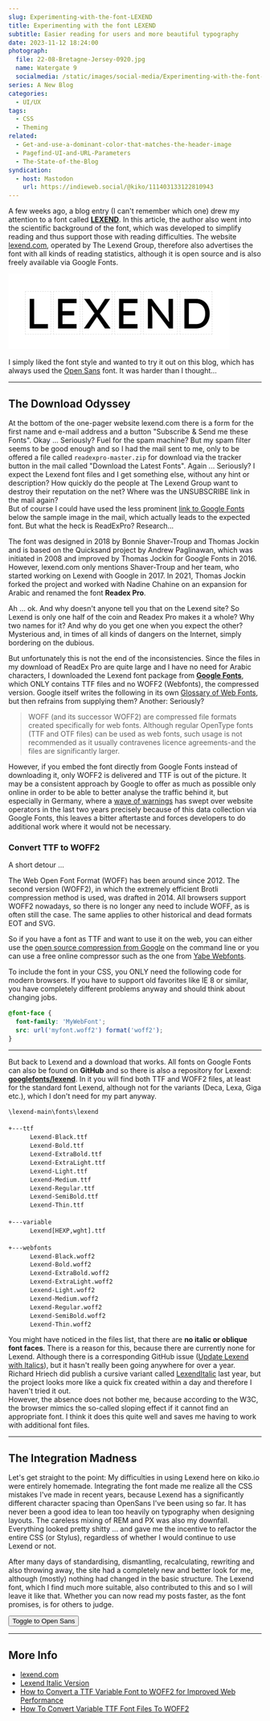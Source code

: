 ```yaml
---
slug: Experimenting-with-the-font-LEXEND
title: Experimenting with the font LEXEND
subtitle: Easier reading for users and more beautiful typography
date: 2023-11-12 18:24:00
photograph:
  file: 22-08-Bretagne-Jersey-0920.jpg
  name: Watergate 9
  socialmedia: /static/images/social-media/Experimenting-with-the-font-LEXEND.jpg
series: A New Blog
categories:
  - UI/UX
tags:
  - CSS
  - Theming
related:
  - Get-and-use-a-dominant-color-that-matches-the-header-image
  - Pagefind-UI-and-URL-Parameters
  - The-State-of-the-Blog
syndication:
  - host: Mastodon
    url: https://indieweb.social/@kiko/111403133122810943
---
```


A few weeks ago, a blog entry (I can't remember which one) drew my attention to a font called [**LEXEND**](https://www.lexend.com/). In this article, the author also went into the scientific background of the font, which was developed to simplify reading and thus support those with reading difficulties. The website [lexend.com](https://www.lexend.com/), operated by The Lexend Group, therefore also advertises the font with all kinds of reading statistics, although it is open source and is also freely available via Google Fonts.

![Lexend](Experimenting-with-the-font-LEXEND/lexend.png)

I simply liked the font style and wanted to try it out on this blog, which has always used the [Open Sans](https://www.opensans.com/) font. It was harder than I thought...

<!-- more -->

---

## The Download Odyssey

At the bottom of the one-pager website lexend.com there is a form for the first name and e-mail address and a button "Subscribe & Send me these Fonts". Okay ... Seriously? Fuel for the spam machine? But my spam filter seems to be good enough and so I had the mail sent to me, only to be offered a file called ``readexpro-master.zip`` for download via the tracker button in the mail called "Download the Latest Fonts". Again ... Seriously? I expect the Lexend font files and I get something else, without any hint or description? How quickly do the people at The Lexend Group want to destroy their reputation on the net? Where was the UNSUBSCRIBE link in the mail again?  
But of course I could have used the less prominent [link to Google Fonts](https://fonts.google.com/?query=lexend) below the sample image in the mail, which actually leads to the expected font. But what the heck is ReadExPro? Research...

The font was designed in 2018 by Bonnie Shaver-Troup and Thomas Jockin and is based on the Quicksand project by Andrew Paglinawan, which was initiated in 2008 and improved by Thomas Jockin for Google Fonts in 2016. However, lexend.com only mentions Shaver-Troup and her team, who started working on Lexend with Google in 2017. In 2021, Thomas Jockin forked the project and worked with Nadine Chahine on an expansion for Arabic and renamed the font **Readex Pro**.

Ah ... ok. And why doesn't anyone tell you that on the Lexend site? So Lexend is only one half of the coin and Readex Pro makes it a whole? Why two names for it? And why do you get one when you expect the other? Mysterious and, in times of all kinds of dangers on the Internet, simply bordering on the dubious.

But unfortunately this is not the end of the inconsistencies. Since the files in my download of ReadEx Pro are quite large and I have no need for Arabic characters, I downloaded the Lexend font package from [**Google Fonts**](https://fonts.google.com/specimen/Lexend), which ONLY contains TTF files and no WOFF2 (Webfonts), the compressed version. Google itself writes the following in its own [Glossary of Web Fonts](https://fonts.google.com/knowledge/glossary/web_font), but then refrains from supplying them? Another: Seriously?

> WOFF (and its successor WOFF2) are compressed file formats created specifically for web fonts. Although regular OpenType fonts (TTF and OTF files) can be used as web fonts, such usage is not recommended as it usually contravenes licence agreements-and the files are significantly larger.

However, if you embed the font directly from Google Fonts instead of downloading it, only WOFF2 is delivered and TTF is out of the picture. It may be a consistent approach by Google to offer as much as possible only online in order to be able to better analyse the traffic behind it, but especially in Germany, where a [wave of warnings](https://inplp.com/latest-news/article/the-year-of-google-fonts-warning-letters) has swept over website operators in the last two years precisely because of this data collection via Google Fonts, this leaves a bitter aftertaste and forces developers to do additional work where it would not be necessary.

### Convert TTF to WOFF2

A short detour ...

The Web Open Font Format (WOFF) has been around since 2012. The second version (WOFF2), in which the extremely efficient Brotli compression method is used, was drafted in 2014. All browsers support WOFF2 nowadays, so there is no longer any need to include WOFF, as is often still the case. The same applies to other historical and dead formats EOT and SVG.

So if you have a font as TTF and want to use it on the web, you can either use the [open source compression from Google](https://github.com/google/woff2) on the command line or you can use a free online compressor such as the one from [Yabe Webfonts](https://webfont.yabe.land/en/misc/convert-ttf-woff2/).

To include the font in your CSS, you ONLY need the following code for modern browsers. If you have to support old favorites like IE 8 or similar, you have completely different problems anyway and should think about changing jobs.

```css
@font-face {
  font-family: 'MyWebFont';
  src: url('myfont.woff2') format('woff2');
}
```

---

But back to Lexend and a download that works. All fonts on Google Fonts can also be found on **GitHub** and so there is also a repository for Lexend: [**googlefonts/lexend**](https://github.com/googlefonts/lexend). In it you will find both TTF and WOFF2 files, at least for the standard font Lexend, although not for the variants (Deca, Lexa, Giga etc.), which I don't need for my part anyway.

```txt
\lexend-main\fonts\lexend

+---ttf
      Lexend-Black.ttf
      Lexend-Bold.ttf
      Lexend-ExtraBold.ttf
      Lexend-ExtraLight.ttf
      Lexend-Light.ttf
      Lexend-Medium.ttf
      Lexend-Regular.ttf
      Lexend-SemiBold.ttf
      Lexend-Thin.ttf
       
+---variable
      Lexend[HEXP,wght].ttf
       
+---webfonts
      Lexend-Black.woff2
      Lexend-Bold.woff2
      Lexend-ExtraBold.woff2
      Lexend-ExtraLight.woff2
      Lexend-Light.woff2
      Lexend-Medium.woff2
      Lexend-Regular.woff2
      Lexend-SemiBold.woff2
      Lexend-Thin.woff2
```

You might have noticed in the files list, that there are **no italic or oblique font faces**. There is a reason for this, because there are currently none for Lexend. Although there is a corresponding GitHub issue ([Update Lexend with Italics](https://github.com/google/fonts/issues/4237)), but it hasn't really been going anywhere for over a year. Richard Hriech did publish a cursive variant called [LexendItalic](https://github.com/richardhriech/LexendItalic) last year, but the project looks more like a quick fix created within a day and therefore I haven't tried it out.  
However, the absence does not bother me, because according to the W3C, the browser mimics the so-called sloping effect if it cannot find an appropriate font. I think it does this quite well and saves me having to work with additional font files.

---

## The Integration Madness

Let's get straight to the point: My difficulties in using Lexend here on kiko.io were entirely homemade. Integrating the font made me realize all the CSS mistakes I've made in recent years, because Lexend has a significantly different character spacing than OpenSans I've been using so far. It has never been a good idea to lean too heavily on typography when designing layouts. The careless mixing of REM and PX was also my downfall. Everything looked pretty shitty ... and gave me the incentive to refactor the entire CSS (or Stylus), regardless of whether I would continue to use Lexend or not.

After many days of standardising, dismantling, recalculating, rewriting and also throwing away, the site had a completely new and better look for me, although (mostly) nothing had changed in the basic structure. The Lexend font, which I find much more suitable, also contributed to this and so I will leave it like that. Whether you can now read my posts faster, as the font promises, is for others to judge.

<button class="button" id="fontToggle" onclick="fontToggle();">Toggle to Open Sans</button>

<script>
  let bFontToggle = false;
  function fontToggle() {
    if (bFontToggle === false) {
      document.getElementById("body").style.fontFamily = "Open Sans";
      document.getElementById("body").style.fontWeight = 400;
      document.getElementById("fontToggle").textContent = "Reset to Lexend";
    } else {
      window.location.reload();
    }
    bFontToggle = !bFontToggle;
  }
</script>

---

## More Info

- [lexend.com](https://www.lexend.com/)
- [Lexend Italic Version](https://www.reddit.com/r/kindle/comments/zwdvil/lexend_italic_version_see_in_comments/?rdt=57956)
- [How to Convert a TTF Variable Font to WOFF2 for Improved Web Performance](https://medium.com/@ace_studio/how-to-convert-a-ttf-variable-font-to-woff2-for-improved-web-performance-3a89da8d3b04)
- [How To Convert Variable TTF Font Files To WOFF2](https://henry.codes/writing/how-to-convert-variable-ttf-font-files-to-woff2/)